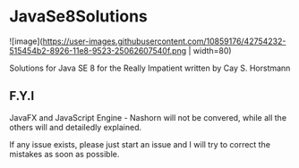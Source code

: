 # JavaSe8Solutions

![image](https://user-images.githubusercontent.com/10859176/42754232-515454b2-8926-11e8-9523-25062607540f.png | width=80)


Solutions for Java SE 8 for the Really Impatient written by Cay S. Horstmann

## F.Y.I

JavaFX and JavaScript Engine - Nashorn will not be convered, while all the others will and detailedly explained. 

If any issue exists, please just start an issue and I will try to correct the mistakes as soon as possible. 
